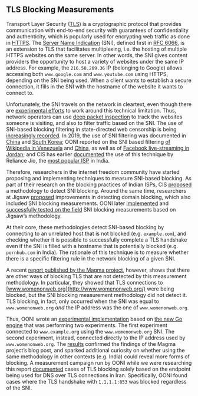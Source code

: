 ## TLS Blocking Measurements

Transport Layer Security ([TLS](https://tools.ietf.org/html/rfc5246)) is a cryptographic protocol that provides communication with end-to-end security with guarantees of confidentiality and authenticity, which is popularly used for encrypting web traffic as done in [HTTPS](https://en.wikipedia.org/wiki/HTTPS). The [Server Name Indication](https://en.wikipedia.org/wiki/Server_Name_Indication) (SNI), defined first in [RFC 6066](https://tools.ietf.org/html/rfc6066), is an extension to TLS that facilitates multiplexing, i.e. the hosting of multiple HTTPS websites on the same server. In other words, the SNI gives content providers the opportunity to host a variety of websites under the same IP address. For example, the `216.58.209.36` IP (belonging to Google) allows accessing both `www.google.com` and `www.youtube.com` using HTTPS, depending on the SNI being used. When a client wants to establish a secure connection, it fills in the SNI with the hostname of the website it wants to connect to.

Unfortunately, the SNI travels on the network in cleartext, even though there are [experimental efforts](https://blog.cloudflare.com/encrypted-sni/) to work around this technical limitation. Thus, network operators can use [deep packet inspection](https://en.wikipedia.org/wiki/Deep_packet_inspection) to track the websites someone is visiting, and also to filter traffic based on the SNI. The use of SNI-based blocking filtering in state-directed web censorship is being [increasingly recorded](https://tools.ietf.org/html/draft-irtf-pearg-censorship-02). In 2019, the use of SNI filtering was documented in [China](https://www.usenix.org/system/files/foci19-paper_chai_0.pdf) and [South Korea](https://www.newamerica.org/cybersecurity-initiative/c2b/c2b-log/analysis-south-koreas-sni-monitoring/); OONI reported on the SNI based filtering [of Wikipedia in Venezuela](https://ooni.org/post/venezuela-blocking-wikipedia-and-social-media-2019/#blocking-of-wikipedia) and [China](https://ooni.org/post/2019-china-wikipedia-blocking/), as well as of [Facebook live-streaming in Jordan](https://ooni.org/post/jordan-measuring-facebook-interference/); and CIS has earlier [documented](https://cis-india.org/internet-governance/blog/reliance-jio-is-using-sni-inspection-to-block-websites) the use of this technique by Reliance Jio, the [most popular ISP](https://www.statista.com/statistics/639514/internet-subscribers-by-service-providers-india/) in India.

Therefore, researchers in the internet freedom community have started proposing and implementing techniques to measure SNI-based blocking. As part of their research on the blocking practices of Indian ISPs, CIS [proposed](https://cis-india.org/internet-governance/blog/reliance-jio-is-using-sni-inspection-to-block-websites) a methodology to detect SNI blocking. Around the same time, researchers at Jigsaw [proposed](https://github.com/Jigsaw-Code/net-analysis/blob/master/netanalysis/blocktest/measure.sh) improvements in detecting domain blocking, which also included SNI blocking measurements. OONI later [implemented](https://github.com/ooni/probe-engine/pull/298) and [successfully tested on the field](https://ooni.org/post/2020-iran-sni-blocking/) SNI blocking measurements based on Jigsaw’s methodology.

At their core, these methodologies detect SNI-based blocking by connecting to an unrelated host that is not blocked (e.g. `example.com`), and checking whether it is possible to successfully complete a TLS handshake even if the SNI is filled with a hostname that is potentially blocked (e.g. `pornhub.com` in India). The rationale of this technique is to measure whether there is a specific filtering rule in the network blocking of a given SNI.

A recent [report published by the Magma project](https://blog.magma.lavafeld.org/post/women-on-web-blocking/), however, shows that there are other ways of blocking TLS that are not detected by this measurement methodology. In particular, they showed that TLS connections to [www.womenonweb.org](http://www.womenonweb.org/) were being blocked, but the SNI blocking measurement methodology did not detect it. TLS blocking, in fact, only occurred when the SNI was equal to `www.womenonweb.org` *and* the IP address was the one of `www.womenonweb.org`.

Thus, OONI wrote an [experimental implementation](https://github.com/bassosimone/aladdin) based on [the new Go engine](https://github.com/ooni/probe-engine) that was performing two experiments. The first experiment connected to `www.example.org` using the `www.womenonweb.org` SNI. The second experiment, instead, connected directly to the IP address used by `www.womenonweb.org`. The [results](https://ooni.org/post/2020-engine-evaluation-spain/) confirmed the findings of the Magma project’s blog post, and sparked additional curiosity on whether using the same methodology in other contexts (e.g. India) could reveal more forms of blocking. A measurement campaign run by OONI while we were researching this report [documented](https://ooni.org/post/2020-iran-dot/) cases of TLS blocking solely based on the endpoint being used for DNS over TLS connections in Iran. Specifically, OONI found cases where the TLS handshake with `1.1.1.1:853` was blocked regardless of the SNI.